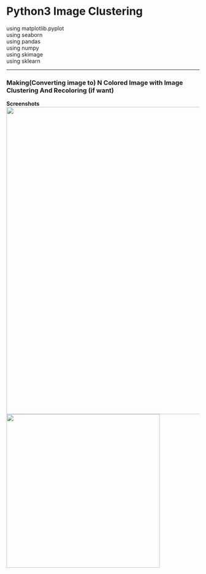 # Python3 Image Clustering
using matplotlib.pyplot<br/>
using seaborn<br/>
using pandas<br/>
using numpy<br/>
using skimage<br/>
using sklearn<br/>
<hr/>

### Making(Converting image to) N Colored Image with Image Clustering And Recoloring (if want)
<b>Screenshots<br/>
<img width="800" src="https://user-images.githubusercontent.com/30307587/45668428-aa638d80-bb57-11e8-96ad-5708a8220ebd.png">
<img width="400" src="https://user-images.githubusercontent.com/30307587/45668483-db43c280-bb57-11e8-9d62-784a60006fe1.png">
